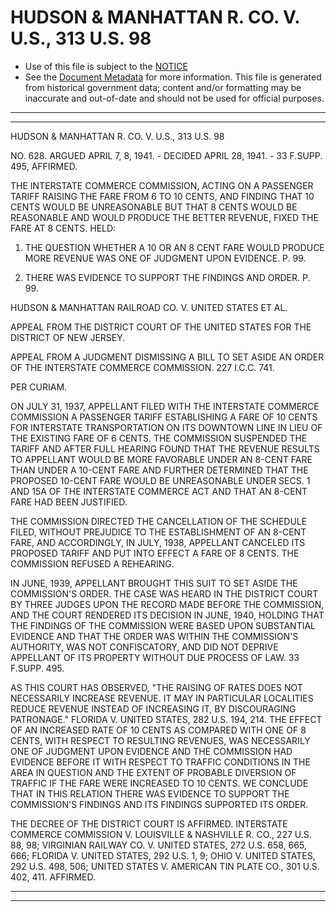 ---
---

# HUDSON & MANHATTAN R. CO. V. U.S., 313 U.S. 98

* Use of this file is subject to the [NOTICE](https://github.com/publicdocs/notice/blob/master/NOTICE)
* See the [Document Metadata](../../../) for more information.
  This file is generated from historical government data; content and/or formatting may be inaccurate and out-of-date and should not be used for official purposes.

----------
----------

HUDSON & MANHATTAN R. CO. V. U.S., 313 U.S. 98

NO. 628.  ARGUED APRIL 7, 8, 1941.  - DECIDED APRIL 28, 1941.  - 33 F.SUPP.  495, AFFIRMED.

THE INTERSTATE COMMERCE COMMISSION, ACTING ON A PASSENGER TARIFF RAISING THE FARE FROM 6 TO 10 CENTS, AND FINDING THAT 10 CENTS WOULD BE UNREASONABLE BUT THAT 8 CENTS WOULD BE REASONABLE AND WOULD PRODUCE THE BETTER REVENUE, FIXED THE FARE AT 8 CENTS.  HELD:

1.  THE QUESTION WHETHER A 10 OR AN 8 CENT FARE WOULD PRODUCE MORE REVENUE WAS ONE OF JUDGMENT UPON EVIDENCE.  P. 99.

2.  THERE WAS EVIDENCE TO SUPPORT THE FINDINGS AND ORDER.  P. 99.

HUDSON & MANHATTAN RAILROAD CO. V. UNITED STATES ET AL.

APPEAL FROM THE DISTRICT COURT OF THE UNITED STATES FOR THE DISTRICT OF NEW JERSEY.

APPEAL FROM A JUDGMENT DISMISSING A BILL TO SET ASIDE AN ORDER OF THE INTERSTATE COMMERCE COMMISSION.  227 I.C.C. 741.

PER CURIAM.

ON JULY 31, 1937, APPELLANT FILED WITH THE INTERSTATE COMMERCE COMMISSION A PASSENGER TARIFF ESTABLISHING A FARE OF 10 CENTS FOR INTERSTATE TRANSPORTATION ON ITS DOWNTOWN LINE IN LIEU OF THE EXISTING FARE OF 6 CENTS.  THE COMMISSION SUSPENDED THE TARIFF AND AFTER FULL HEARING FOUND THAT THE REVENUE RESULTS TO APPELLANT WOULD BE MORE FAVORABLE UNDER AN 8-CENT FARE THAN UNDER A 10-CENT FARE AND FURTHER DETERMINED THAT THE PROPOSED 10-CENT FARE WOULD BE UNREASONABLE UNDER SECS. 1 AND 15A OF THE INTERSTATE COMMERCE ACT AND THAT AN 8-CENT FARE HAD BEEN JUSTIFIED.

THE COMMISSION DIRECTED THE CANCELLATION OF THE SCHEDULE FILED, WITHOUT PREJUDICE TO THE ESTABLISHMENT OF AN 8-CENT FARE, AND ACCORDINGLY, IN JULY, 1938, APPELLANT CANCELED ITS PROPOSED TARIFF AND PUT INTO EFFECT A FARE OF 8 CENTS.  THE COMMISSION REFUSED A REHEARING.

IN JUNE, 1939, APPELLANT BROUGHT THIS SUIT TO SET ASIDE THE COMMISSION'S ORDER.  THE CASE WAS HEARD IN THE DISTRICT COURT BY THREE JUDGES UPON THE RECORD MADE BEFORE THE COMMISSION, AND THE COURT RENDERED ITS DECISION IN JUNE, 1940, HOLDING THAT THE FINDINGS OF THE COMMISSION WERE BASED UPON SUBSTANTIAL EVIDENCE AND THAT THE ORDER WAS WITHIN THE COMMISSION'S AUTHORITY, WAS NOT CONFISCATORY, AND DID NOT DEPRIVE APPELLANT OF ITS PROPERTY WITHOUT DUE PROCESS OF LAW.  33 F.SUPP.  495.

AS THIS COURT HAS OBSERVED, "THE RAISING OF RATES DOES NOT NECESSARILY INCREASE REVENUE.  IT MAY IN PARTICULAR LOCALITIES REDUCE REVENUE INSTEAD OF INCREASING IT, BY DISCOURAGING PATRONAGE."  FLORIDA V. UNITED STATES, 282 U.S. 194, 214.  THE EFFECT OF AN INCREASED RATE OF 10 CENTS AS COMPARED WITH ONE OF 8 CENTS, WITH RESPECT TO RESULTING REVENUES, WAS NECESSARILY ONE OF JUDGMENT UPON EVIDENCE AND THE COMMISSION HAD EVIDENCE BEFORE IT WITH RESPECT TO TRAFFIC CONDITIONS IN THE AREA IN QUESTION AND THE EXTENT OF PROBABLE DIVERSION OF TRAFFIC IF THE FARE WERE INCREASED TO 10 CENTS.  WE CONCLUDE THAT IN THIS RELATION THERE WAS EVIDENCE TO SUPPORT THE COMMISSION'S FINDINGS AND ITS FINDINGS SUPPORTED ITS ORDER.

THE DECREE OF THE DISTRICT COURT IS AFFIRMED.  INTERSTATE COMMERCE COMMISSION V. LOUISVILLE & NASHVILLE R. CO., 227 U.S. 88, 98; VIRGINIAN RAILWAY CO. V. UNITED STATES, 272 U.S. 658, 665, 666; FLORIDA V. UNITED STATES, 292 U.S. 1, 9; OHIO V. UNITED STATES, 292 U.S. 498, 506; UNITED STATES V. AMERICAN TIN PLATE CO., 301 U.S. 402, 411.  AFFIRMED.


----------
----------

